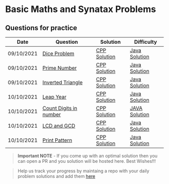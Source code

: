 # Basic Maths and Synatax Problems

## Questions for practice
| Date | Question | Solution | Difficulty |
| ---  | ------ | -------------- | ----- |
| 09/10/2021 |[Dice Problem](https://practice.geeksforgeeks.org/problems/the-dice-problem2316/1/?category[]=Mathematical&category[]=Mathematical&page=1&query=category[]Mathematicalpage1category[]Mathematical)|[CPP Solution](dice.cpp) | [Java Solution](dice.java) | Basic |
| 09/10/2021 |[Prime Number](https://practice.geeksforgeeks.org/problems/prime-number2314/1) | [CPP Solution](prime_number.cpp) | [Java Solution](Prime_number.java) |  Basic |
| 09/10/2021 |[Inverted Triangle](https://practice.geeksforgeeks.org/problems/inverted-triangle-of-stars0110/1) | [CPP Solution](https://github.com/geeky01adarsh/DSA-Marathon/blob/main/Basic_language_ques/Inverted%20triangle%20of%20star.cpp) | [Java Solution](Inverted_triangle_of_stars.java)  | Basic |
| 10/10/2021 | [Leap Year](https://practice.geeksforgeeks.org/problems/leap-year0943/1) | [CPP Solution](https://github.com/geeky01adarsh/DSA-Marathon/blob/main/Basic_language_ques/Leap%20year.cpp) | [Java Solution](Leapyear.java) | Basic |
| 10/10/2021 | [Count Digits in number](https://www.codechef.com/problems/HOWMANY) | [CPP Solution](https://github.com/geeky01adarsh/DSA-Marathon/blob/main/Basic_language_ques/HOW%20MANY%20DIGITS%20DO%20I%20HAVE.cpp) | [JAVA Solution](https://github.com/geeky01adarsh/DSA-Marathon/blob/main/Basic_language_ques/How_many_digits_i_have.java) | Basic |
| 10/10/2021 | [LCD and GCD](https://practice.geeksforgeeks.org/problems/lcm-and-gcd4516/1) | [CPP Solution](lcm_and_hcf.cpp) | [Java Solution](https://github.com/geeky01adarsh/DSA-Marathon/blob/main/Basic_language_ques/LCM_and_GCD.java) | Easy |
| 10/10/2021 | [Print Pattern](https://www.codechef.com/problems/AS05) | [CPP Solution](print_pattern.cpp) | [Java Solution](Print_pattern.java) | Easy |


> **Important NOTE** - If you come up with an optimal solution then you can open a PR and you solution will be hosted here. Best Wishes!!!

> Help us track your progress by maintaing a repo with your daily problem solutions and add them [here](https://github.com/geeky01adarsh/DSA-Marathon/tree/main/Git_and_Github#participants--)
